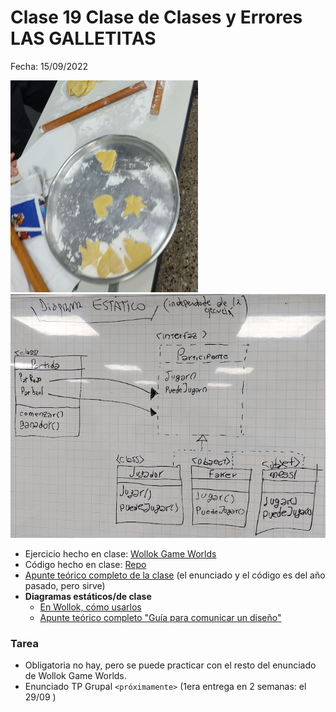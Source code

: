 # Clase 19 Clase de Clases y Errores LAS GALLETITAS

Fecha: 15/09/2022

![galles](assets/galles.jpg)
![diagWGW](assets/diagWGW.png)

- Ejercicio hecho en clase: [Wollok Game Worlds](https://docs.google.com/document/d/1EIXQaAt9ncyieOH0wYM_VsOZgnxIyg7hpC3EWuPTwcw/edit#)
- Código hecho en clase: [Repo](https://github.com/pdepjm/2022-o-wollok-game-worlds)
- [Apunte teórico completo de la clase](https://ambiguous-decimal-9e5.notion.site/Clase-de-Clases-745e2ea0be1849a5b475dd01203ce440) (el enunciado y el código es del año pasado, pero sirve)
- **Diagramas estáticos/de clase**
  - [En Wollok, cómo usarlos](https://docs.google.com/document/d/1K3A5kSZHZH7QmPHAQ-Hwt_t_5OKweeeaqF670DLS9Y0/edit)
  - [Apunte teórico completo "Guía para comunicar un diseño"](https://docs.google.com/document/d/1eXLlNppAX-7E2M8Xxs0MCckdn4XVEYmeQNaS_E1RqTc/edit)


### Tarea
- Obligatoria no hay, pero se puede practicar con el resto del enunciado de Wollok Game Worlds.
- Enunciado TP Grupal `<próximamente>` (1era entrega en 2 semanas: el 29/09 )